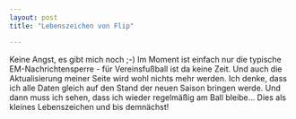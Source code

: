 ```yaml
---
layout: post
title: "Lebenszeichen von Flip"

---
```


Keine Angst, es gibt mich noch ;-) Im Moment ist einfach nur die typische EM-Nachrichtensperre - für Vereinsfußball ist da keine Zeit. Und auch die Aktualisierung meiner Seite wird wohl nichts mehr werden. Ich denke, dass ich alle Daten gleich auf den Stand der neuen Saison bringen werde. Und dann muss ich sehen, dass ich wieder regelmäßig am Ball bleibe... Dies als kleines Lebenszeichen und bis demnächst!


